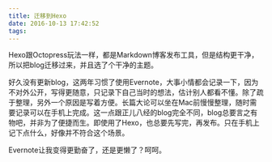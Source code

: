 ```yaml
---
title: 迁移到Hexo
date: 2016-10-13 17:42:52
tags:
---
```


Hexo跟Octopress玩法一样，都是Markdown博客发布工具，但是结构更干净，所以把blog迁移过来，并且选了个干净的主题。

好久没有更新blog，这两年习惯了使用Evernote，大事小情都会记录一下，因为不对外公开，写得更随意，只记录下自己当时的想法，估计别人都看不懂。除了疏于整理，另外一个原因是写着方便。长篇大论可以坐在Mac前慢慢整理，随时需要记录可以在手机上完成。这一点跟正儿八经的blog完全不同，blog总要言之有物吧，并非为了便捷而生。即使用了Hexo，也总要先写完，再发布。只在手机上记下点什么，好像并不符合这个场景。

Evernote让我变得更勤奋了，还是更懒了？呵呵。
